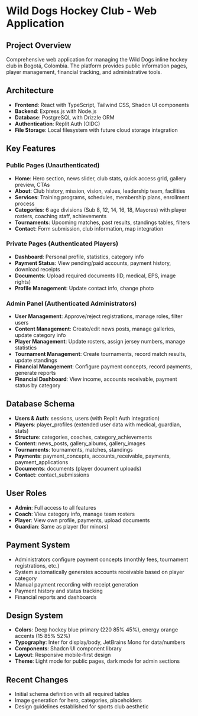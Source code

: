 # Wild Dogs Hockey Club - Web Application

## Project Overview
Comprehensive web application for managing the Wild Dogs inline hockey club in Bogotá, Colombia. The platform provides public information pages, player management, financial tracking, and administrative tools.

## Architecture
- **Frontend**: React with TypeScript, Tailwind CSS, Shadcn UI components
- **Backend**: Express.js with Node.js
- **Database**: PostgreSQL with Drizzle ORM
- **Authentication**: Replit Auth (OIDC)
- **File Storage**: Local filesystem with future cloud storage integration

## Key Features

### Public Pages (Unauthenticated)
- **Home**: Hero section, news slider, club stats, quick access grid, gallery preview, CTAs
- **About**: Club history, mission, vision, values, leadership team, facilities
- **Services**: Training programs, schedules, membership plans, enrollment process
- **Categories**: 6 age divisions (Sub 8, 12, 14, 16, 18, Mayores) with player rosters, coaching staff, achievements
- **Tournaments**: Upcoming matches, past results, standings tables, filters
- **Contact**: Form submission, club information, map integration

### Private Pages (Authenticated Players)
- **Dashboard**: Personal profile, statistics, category info
- **Payment Status**: View pending/paid accounts, payment history, download receipts
- **Documents**: Upload required documents (ID, medical, EPS, image rights)
- **Profile Management**: Update contact info, change photo

### Admin Panel (Authenticated Administrators)
- **User Management**: Approve/reject registrations, manage roles, filter users
- **Content Management**: Create/edit news posts, manage galleries, update category info
- **Player Management**: Update rosters, assign jersey numbers, manage statistics
- **Tournament Management**: Create tournaments, record match results, update standings
- **Financial Management**: Configure payment concepts, record payments, generate reports
- **Financial Dashboard**: View income, accounts receivable, payment status by category

## Database Schema
- **Users & Auth**: sessions, users (with Replit Auth integration)
- **Players**: player_profiles (extended user data with medical, guardian, stats)
- **Structure**: categories, coaches, category_achievements
- **Content**: news_posts, gallery_albums, gallery_images
- **Tournaments**: tournaments, matches, standings
- **Payments**: payment_concepts, accounts_receivable, payments, payment_applications
- **Documents**: documents (player document uploads)
- **Contact**: contact_submissions

## User Roles
- **Admin**: Full access to all features
- **Coach**: View category info, manage team rosters
- **Player**: View own profile, payments, upload documents
- **Guardian**: Same as player (for minors)

## Payment System
- Administrators configure payment concepts (monthly fees, tournament registrations, etc.)
- System automatically generates accounts receivable based on player category
- Manual payment recording with receipt generation
- Payment history and status tracking
- Financial reports and dashboards

## Design System
- **Colors**: Deep hockey blue primary (220 85% 45%), energy orange accents (15 85% 52%)
- **Typography**: Inter for display/body, JetBrains Mono for data/numbers
- **Components**: Shadcn UI component library
- **Layout**: Responsive mobile-first design
- **Theme**: Light mode for public pages, dark mode for admin sections

## Recent Changes
- Initial schema definition with all required tables
- Image generation for hero, categories, placeholders
- Design guidelines established for sports club aesthetic
